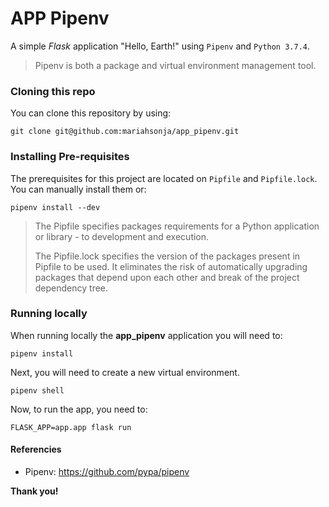 # APP Pipenv

A simple *Flask* application "Hello, Earth!" using `Pipenv` and `Python 3.7.4`.

> Pipenv is both a package and virtual environment management tool.



### Cloning this repo

You can clone this repository by using:
 
 `git clone git@github.com:mariahsonja/app_pipenv.git`
 
 
 
### Installing Pre-requisites

The prerequisites for this project are located on `Pipfile` and `Pipfile.lock`. You can manually install them or:


`pipenv install --dev`


> The Pipfile specifies packages requirements for a Python application or library - to development and execution.
>
> The Pipfile.lock specifies the version of the packages present in Pipfile to be used. It eliminates the risk of automatically upgrading packages that depend upon each other and break of the project dependency tree.
>


 
### Running locally

When running locally the **app_pipenv** application you will need to:


`pipenv install` 


Next, you will need to create a new virtual environment.


`pipenv shell`


Now, to run the app, you need to: 


`FLASK_APP=app.app flask run`



#### Referencies

- Pipenv: https://github.com/pypa/pipenv


**Thank you!**
